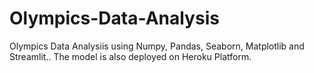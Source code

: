 # Olympics-Data-Analysis
Olympics Data Analysiis using Numpy, Pandas, Seaborn, Matplotlib and Streamlit.. The model is also deployed on Heroku Platform.
